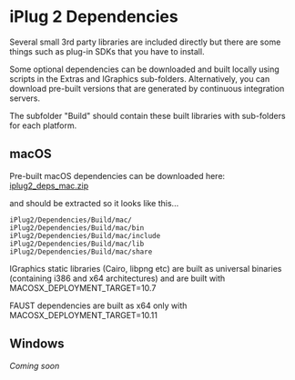 # iPlug 2 Dependencies

Several small 3rd party libraries are included directly but there are some things such as plug-in SDKs that you have to install.

Some optional dependencies can be downloaded and built locally using scripts in the Extras and IGraphics sub-folders. Alternatively, you can download pre-built versions that are generated by continuous integration servers.

The subfolder "Build" should contain these built libraries with sub-folders for each platform.

## macOS

Pre-built macOS dependencies can be downloaded here: [iplug2_deps_mac.zip](https://github.com/iPlug2/iPlug2/releases/download/setup/iplug2_deps_mac.zip)

and should be extracted so it looks like this...

```
iPlug2/Dependencies/Build/mac/
iPlug2/Dependencies/Build/mac/bin
iPlug2/Dependencies/Build/mac/include
iPlug2/Dependencies/Build/mac/lib
iPlug2/Dependencies/Build/mac/share
```

IGraphics static libraries (Cairo, libpng etc) are built as universal binaries (containing i386 and x64 architectures) and are built with MACOSX_DEPLOYMENT_TARGET=10.7

FAUST dependencies are built as x64 only with MACOSX_DEPLOYMENT_TARGET=10.11

## Windows

*Coming soon*

